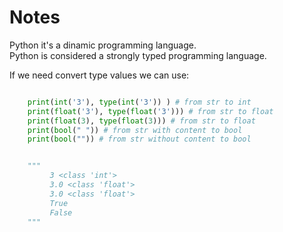 # Notes

Python it's a dinamic programming language.
<br/>
Python is considered a strongly typed programming language.

If we need convert type values we can use:

~~~python

    print(int('3'), type(int('3')) ) # from str to int
    print(float('3'), type(float('3'))) # from str to float
    print(float(3), type(float(3))) # from str to float
    print(bool(" ")) # from str with content to bool
    print(bool("")) # from str without content to bool


    """
         3 <class 'int'>
         3.0 <class 'float'>
         3.0 <class 'float'>
         True
         False
    """  
~~~
